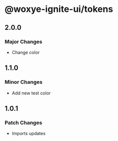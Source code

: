 # @woxye-ignite-ui/tokens

## 2.0.0

### Major Changes

- Change color

## 1.1.0

### Minor Changes

- Add new test color

## 1.0.1

### Patch Changes

- Imports updates
